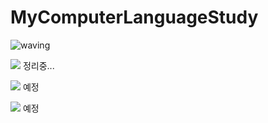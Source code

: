 # MyComputerLanguageStudy

<img src="https://camo.githubusercontent.com/0c391b5545096b63cac7def5d0f2eb5c4c43260323d456c2689cc841d2bbdf09/68747470733a2f2f63617073756c652d72656e6465722e76657263656c2e6170702f6170693f747970653d776176696e67266865696768743d32303026746578743d576176696e672126666f6e74416c69676e3d383026666f6e74416c69676e593d343026636f6c6f723d6772616469656e74" alt="waving" data-canonical-src="https://capsule-render.vercel.app/api?type=waving&amp;height=250&amp;text=LanguageStudy&amp;fontAlign=120&amp;fontAlignY=25&amp;color=gradient" style="max-width: 100%;">

<img src="https://img.shields.io/badge/C++-00599C?style=flat-square&logo=C++&logoColor=white"/> 정리중...

<img src="https://img.shields.io/badge/Unity-FFFFFF?style=flat-square&logo=Unity&logoColor=black"/> 예정

<img src="https://img.shields.io/badge/Go-00ADD8?style=flat-square&logo=Go&logoColor=blue"/> 예정
